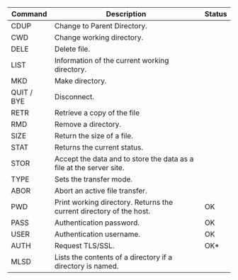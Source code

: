 | **Command** | **Description**                                                     | **Status** |
|-------------|---------------------------------------------------------------------|------------|
| CDUP        | Change to Parent Directory.                                         |            |
| CWD         | Change working directory.                                           |            |
| DELE        | Delete file.                                                        |            |
| LIST        | Information of the current working directory.                       |            |
| MKD         | Make directory.                                                     |            |
| QUIT / BYE  | Disconnect.                                                         |            |
| RETR        | Retrieve a copy of the file                                         |            |
| RMD         | Remove a directory.                                                 |            |
| SIZE        | Return the size of a file.                                          |            |
| STAT        | Returns the current status.                                         |            |
| STOR        | Accept the data and to store the data as a file at the server site. |            |
| TYPE        | Sets the transfer mode.                                             |            |
| ABOR        | Abort an active file transfer.                                      |            |
| PWD         | Print working directory. Returns the current directory of the host. |     OK     |
| PASS        | Authentication password.                                            |     OK     |
| USER        | Authentication username.                                            |     OK     |
| AUTH        | Request TLS/SSL.                                                    |     OK*    |
| MLSD        | Lists the contents of a directory if a directory is named.          |            |